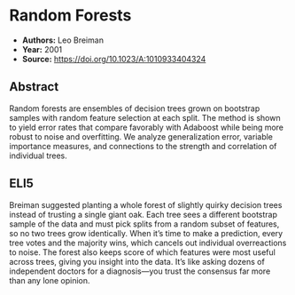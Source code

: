 # Random Forests

- **Authors:** Leo Breiman
- **Year:** 2001
- **Source:** https://doi.org/10.1023/A:1010933404324

## Abstract
Random forests are ensembles of decision trees grown on bootstrap samples with random feature selection at each split. The method is shown to yield error rates that compare favorably with Adaboost while being more robust to noise and overfitting. We analyze generalization error, variable importance measures, and connections to the strength and correlation of individual trees.

## ELI5
Breiman suggested planting a whole forest of slightly quirky decision trees instead of trusting a single giant oak. Each tree sees a different bootstrap sample of the data and must pick splits from a random subset of features, so no two trees grow identically. When it’s time to make a prediction, every tree votes and the majority wins, which cancels out individual overreactions to noise. The forest also keeps score of which features were most useful across trees, giving you insight into the data. It’s like asking dozens of independent doctors for a diagnosis—you trust the consensus far more than any lone opinion.
